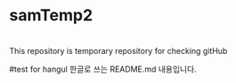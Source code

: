 # samTemp2
#
This repository is temporary repository for checking gitHub

#test for hangul
한글로 쓰는 README.md 내용입니다.
